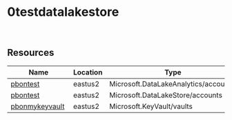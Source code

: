 # 0testdatalakestore 
 
## Resources


| Name | Location | Type |
| --- | --- | --- |
| [pbontest](pbontest--394363433.md)  | eastus2  | Microsoft.DataLakeAnalytics/accounts  |
| [pbontest](pbontest--593435791.md)  | eastus2  | Microsoft.DataLakeStore/accounts  |
| [pbonmykeyvault](pbonmykeyvault-548932571.md)  | eastus2  | Microsoft.KeyVault/vaults  |



